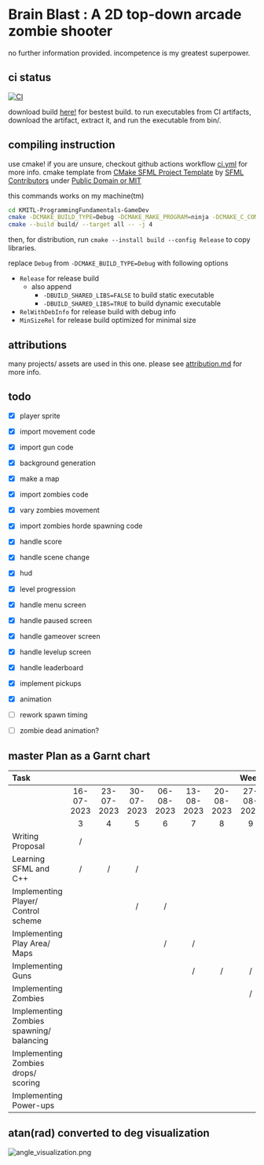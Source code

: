 # Brain Blast : A 2D top-down arcade zombie shooter
no further information provided.
incompetence is my greatest superpower.

## ci status
[![CI](https://github.com/phuwit/KMITL-ProgrammingFundamentals-GameDev/actions/workflows/ci.yml/badge.svg)](https://github.com/phuwit/KMITL-ProgrammingFundamentals-GameDev/actions/workflows/ci.yml)

download build [here!](https://github.com/phuwit/KMITL-ProgrammingFundamentals-GameDev/actions/workflows/ci.yml?query=is%3Asuccess) for bestest build.
to run executables from CI artifacts, download the artifact, extract it, and run the executable from bin/.

## compiling instruction
use cmake! if you are unsure, checkout github actions workflow [ci.yml](.github/workflows/ci.yml) for more info.
cmake template from [CMake SFML Project Template](https://github.com/SFML/cmake-sfml-project) by [SFML Contributors](https://github.com/SFML/cmake-sfml-project/graphs/contributors) under [Public Domain or MIT](https://github.com/SFML/cmake-sfml-project/blob/master/LICENSE.md)

this commands works on my machine(tm)

```bash
cd KMITL-ProgrammingFundamentals-GameDev
cmake -DCMAKE_BUILD_TYPE=Debug -DCMAKE_MAKE_PROGRAM=ninja -DCMAKE_C_COMPILER=gcc -DCMAKE_CXX_COMPILER=g++ -G Ninja -S KMITL-ProgrammingFundamentals-GameDev/ -B KMITL-ProgrammingFundamentals-GameDev/build
cmake --build build/ --target all -- -j 4
```

then, for distribution, run `cmake --install build --config Release` to copy libraries.

replace `Debug` from `-DCMAKE_BUILD_TYPE=Debug` with following options
- `Release` for release build
  - also append 
    - `-DBUILD_SHARED_LIBS=FALSE` to build static executable
    - `-DBUILD_SHARED_LIBS=TRUE` to build dynamic executable
- `RelWithDebInfo` for release build with debug info
- `MinSizeRel` for release build optimized for minimal size

## attributions
many projects/ assets are used in this one. please see [attribution.md](attribution.md) for more info.

## todo

- [x] player sprite
- [x] import movement code
- [x] import gun code
- [x] background generation
- [x] make a map
- [x] import zombies code
- [x] vary zombies movement
- [x] import zombies horde spawning code
- [x] handle score
- [x] handle scene change
- [x] hud
- [x] level progression
- [x] handle menu screen
- [x] handle paused screen
- [x] handle gameover screen
- [x] handle levelup screen
- [x] handle leaderboard
- [x] implement pickups
- [x] animation
- [ ] rework spawn timing
- [ ] zombie dead animation?


## master Plan as a Garnt chart

| Task                                     |            |            |            |            |            |            |    Week    |                |            |                |            |            |            |
|:-----------------------------------------|:----------:|:----------:|:----------:|:----------:|:----------:|:----------:|:----------:|:--------------:|:----------:|:--------------:|:----------:|:----------:|:----------:|
|                                          | 16-07-2023 | 23-07-2023 | 30-07-2023 | 06-08-2023 | 13-08-2023 | 20-08-2023 | 27-08-2023 | **03-09-2023** | 10-09-2023 | **17-09-2023** | 24-09-2023 | 01-10-2023 | 08-10-2023 |
|                                          |     3      |     4      |     5      |     6      |     7      |     8      |     9      |     **10**     |     11     |     **12**     |     13     |     14     |     15     |
| Writing Proposal                         |     /      |            |            |            |            |            |            |                |            |                |            |            |            |
| Learning SFML and C++                    |     /      |     /      |     /      |            |            |            |            |                |            |                |            |            |            |
| Implementing Player/ Control scheme      |            |            |     /      |     /      |            |            |            |                |            |                |            |            |            |
| Implementing Play Area/ Maps             |            |            |            |     /      |     /      |            |            |                |            |                |            |            |            |
| Implementing Guns                        |            |            |            |            |     /      |     /      |     /      |                |            |                |            |            |            |
| Implementing Zombies                     |            |            |            |            |            |            |     /      |       /        |     /      |       /        |            |            |            |
| Implementing Zombies spawning/ balancing |            |            |            |            |            |            |            |                |     /      |       /        |     /      |            |            |
| Implementing Zombies drops/ scoring      |            |            |            |            |            |            |            |                |            |       /        |     /      |     /      |            |
| Implementing Power-ups                   |            |            |            |            |            |            |            |                |            |                |            |     /      |     /      |


## atan(rad) converted to deg visualization
![angle_visualization.png](https://github.com/phuwit/KMITL-ProgrammingFundamentals-GameDev/assets/26784267/eb81752f-39c3-48e4-81ae-764c52441a85)
